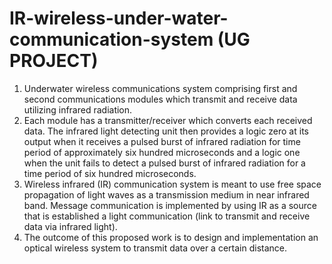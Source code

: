 # IR-wireless-under-water-communication-system (UG PROJECT)
1. Underwater wireless communications system
comprising first and second communications modules
which transmit and receive data utilizing infrared
radiation. 
2. Each module has a transmitter/receiver which
converts each received data. The infrared light detecting
unit then provides a logic zero at its output when it
receives a pulsed burst of infrared radiation for time
period of approximately six hundred microseconds and a
logic one when the unit fails to detect a pulsed burst of
infrared radiation for a time period of six hundred
microseconds.
3. Wireless infrared (IR) communication
system is meant to use free space propagation of light
waves as a transmission medium in near infrared band.
Message communication is implemented by using IR as a
source that is established a light communication (link to
transmit and receive data via infrared light).
4. The outcome of this proposed work is to design and implementation an
optical wireless system to transmit data over a certain
distance.

